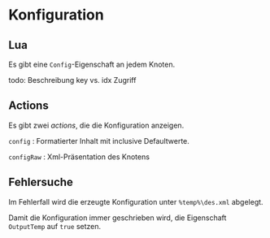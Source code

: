 ﻿# Konfiguration

## Lua

Es gibt eine `Config`-Eigenschaft an jedem Knoten.

todo: Beschreibung key vs. idx Zugriff

## Actions

Es gibt zwei *actions*, die die Konfiguration anzeigen.

`config`
: Formatierter Inhalt mit inclusive Defaultwerte.

`configRaw`
: Xml-Präsentation des Knotens


## Fehlersuche

Im Fehlerfall wird die erzeugte Konfiguration unter `%temp%\des.xml` abgelegt.

Damit die Konfiguration immer geschrieben wird, die Eigenschaft `OutputTemp` auf `true` setzen.